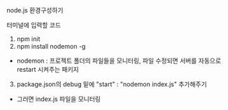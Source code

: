 node.js 환경구성하기

터미널에 입력할 코드
1. npm init
2. npm install nodemon -g
- nodemon : 프로젝트 폴더의 파일들을 모니터링, 파일 수정되면 서버를 자동으로 restart 시켜주는 패키지
3. package.json의 debug 밑에 "start" : "nodemon index.js" 추가해주기
- 그러면 index.js 파일을 모니터링